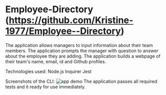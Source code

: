# Employee-Directory (https://github.com/Kristine-1977/Employee--Directory)

The application allows managers to input information about their team members. The application prompts the manager with question to answer about the employee they are adding. The application builds a webpage of their team's name, email, id and Github profiles.

Technologies used:
Node.js
Inquirer
Jest

Screenshots of the CLI:
![app demo](../Assets/appdemo.gif)
The application passes all required tests and it ready for use immediately.
